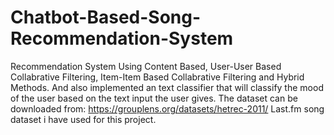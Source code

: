 # Chatbot-Based-Song-Recommendation-System

Recommendation System Using Content Based, User-User Based Collabrative Filtering, Item-Item Based Collabrative Filtering and Hybrid Methods.
And also implemented an text classifier that will classify the mood of the user based on the text input the user gives.
The dataset can be downloaded from: 
https://grouplens.org/datasets/hetrec-2011/
Last.fm song dataset i have used for this project.
